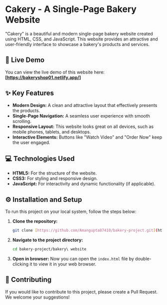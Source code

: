 # Cakery - A Single-Page Bakery Website

"Cakery" is a beautiful and modern single-page bakery website created using HTML, CSS, and JavaScript. This website provides an attractive and user-friendly interface to showcase a bakery's products and services.


## 🚀 Live Demo

You can view the live demo of this website here:
**[https://bakeryshop01.netlify.app/]**


## ✨ Key Features

* **Modern Design:** A clean and attractive layout that effectively presents the products.
* **Single-Page Navigation:** A seamless user experience with smooth scrolling.
* **Responsive Layout:** This website looks great on all devices, such as mobile phones, tablets, and desktops.
* **Interactive Elements:** Buttons like "Watch Video" and "Order Now" keep the user engaged.

## 💻 Technologies Used

* **HTML5:** For the structure of the website.
* **CSS3:** For styling and responsive design.
* **JavaScript:** For interactivity and dynamic functionality (if applicable).

  
## ⚙️ Installation and Setup

To run this project on your local system, follow the steps below:

1.  **Clone the repository:**
    ```sh
    git clone [https://github.com/Amangupta87410/bakery-project.git](https://github.com/Amangupta87410/bakery-project.git)
    ```

2.  **Navigate to the project directory:**
    ```sh
    cd bakery-project/bakery\ website
    ```

3.  **Open in browser:**
    Now you can open the `index.html` file by double-clicking it to view it in your web browser.


## 🤝 Contributing

If you would like to contribute to this project, please create a Pull Request. We welcome your suggestions!
